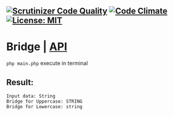 
[![Scrutinizer Code Quality](https://scrutinizer-ci.com/g/Jagepard/PhpDesignPatterns-Bridge/badges/quality-score.png?b=master)](https://scrutinizer-ci.com/g/Jagepard/PhpDesignPatterns-Bridge/?branch=master)
[![Code Climate](https://codeclimate.com/github/Jagepard/PhpDesignPatterns-Bridge/badges/gpa.svg)](https://codeclimate.com/github/Jagepard/PhpDesignPatterns-Bridge)
[![License: MIT](https://img.shields.io/badge/license-MIT-498e7f.svg)](https://mit-license.org/)
-----

# Bridge | [API](https://github.com/Jagepard/PhpDesignPatterns-Bridge/blob/master/api.md "Documentation API")
```php main.php``` execute in terminal

## Result:
```
Input data: String 
Bridge for Uppercase: STRING 
Bridge for Lowercase: string 
```

